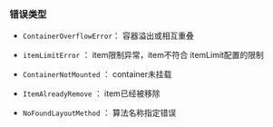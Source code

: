 ### 错误类型

- `ContainerOverflowError`： 容器溢出或相互重叠


- `itemLimitError` ： item限制异常，item不符合 itemLimit配置的限制


- `ContainerNotMounted` ： container未挂载


- `ItemAlreadyRemove` ： item已经被移除


- `NoFoundLayoutMethod` ： 算法名称指定错误
